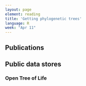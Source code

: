 ```yaml
---
layout: page
element: reading
title: 'Getting phylogenetic trees'
language: R
week: "Apr 11"
---
```



## Publications


## Public data stores


### Open Tree of Life
